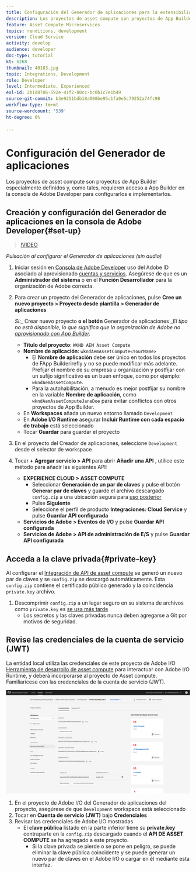 ```yaml
---
title: Configuración del Generador de aplicaciones para la extensibilidad de Asset compute
description: Los proyectos de asset compute son proyectos de App Builder especialmente definidos y, como tales, requieren acceso a App Builder en la consola de Adobe Developer para configurarlos e implementarlos.
feature: Asset Compute Microservices
topics: renditions, development
version: Cloud Service
activity: develop
audience: developer
doc-type: tutorial
kt: 6268
thumbnail: 40183.jpg
topic: Integrations, Development
role: Developer
level: Intermediate, Experienced
exl-id: 2b1d8786-592e-41f2-80cc-bc0b1c7e1b49
source-git-commit: b3e9251bdb18a008be95c1fa9e5c79252a74fc98
workflow-type: tm+mt
source-wordcount: '539'
ht-degree: 0%

---
```


# Configuración del Generador de aplicaciones

Los proyectos de asset compute son proyectos de App Builder especialmente definidos y, como tales, requieren acceso a App Builder en la consola de Adobe Developer para configurarlos e implementarlos.

## Creación y configuración del Generador de aplicaciones en la consola de Adobe Developer{#set-up}

>[!VIDEO](https://video.tv.adobe.com/v/40183?quality=12&learn=on)

_Pulsación al configurar el Generador de aplicaciones (sin audio)_

1. Iniciar sesión en [Consola de Adobe Developer](https://console.adobe.io) uso del Adobe ID asociado al aprovisionado [cuentas y servicios](./accounts-and-services.md). Asegúrese de que es un __Administrador del sistema__ o en el __Función Desarrollador__ para la organización de Adobe correcta.
1. Para crear un proyecto del Generador de aplicaciones, pulse __Cree un nuevo proyecto > Proyecto desde plantilla > Generador de aplicaciones__

   _Si:__ Crear nuevo proyecto __o el botón__ Generador de aplicaciones __El tipo no está disponible, lo que significa que la organización de Adobe no [aprovisionado con App Builder](#request-adobe-project-app-builder)._

   + __Título del proyecto__: `WKND AEM Asset Compute`
   + __Nombre de aplicación__: `wkndAemAssetCompute<YourName>`
      + El __Nombre de aplicación__ debe ser único en todos los proyectos de FApp Builderirefly y no se puede modificar más adelante. Prefijar el nombre de su empresa u organización y postfijar con un sufijo significativo es un buen enfoque, como por ejemplo: `wkndAemAssetCompute`.
      + Para la autohabilitación, a menudo es mejor postfijar su nombre en la variable __Nombre de aplicación__, como `wkndAemAssetComputeJaneDoe` para evitar conflictos con otros proyectos de App Builder.
   + En __Workspaces__ añada un nuevo entorno llamado `Development`
   + En __Adobe I/O Runtime__ asegurar __Incluir Runtime con cada espacio de trabajo__ está seleccionado
   + Tocar __Guardar__ para guardar el proyecto
1. En el proyecto del Creador de aplicaciones, seleccione `Development` desde el selector de workspace
1. Tocar __+ Agregar servicio > API__ para abrir __Añadir una API__ , utilice este método para añadir las siguientes API:

   + __EXPERIENCE CLOUD > ASSET COMPUTE__
      + Seleccionar __Generación de un par de claves__ y pulse el botón __Generar par de claves__ y guarde el archivo descargado `config.zip` a una ubicación segura para [uso posterior](#private-key)
      + Pulse __Siguiente__
      + Seleccione el perfil de producto __Integraciones: Cloud Service__ y pulse __Guardar API configurada__
   + __Servicios de Adobe > Eventos de I/O__ y pulse __Guardar API configurada__
   + __Servicios de Adobe > API de administración de E/S__ y pulse __Guardar API configurada__

## Acceda a la clave privada{#private-key}

Al configurar el [Integración de API de asset compute](#set-up) se generó un nuevo par de claves y se `config.zip` se descargó automáticamente. Esta `config.zip` contiene el certificado público generado y la coincidencia `private.key` archivo.

1. Descomprimir `config.zip` a un lugar seguro en su sistema de archivos como `private.key` es [se usa más tarde](../develop/environment-variables.md)
   + Los secretos y las claves privadas nunca deben agregarse a Git por motivos de seguridad.

## Revise las credenciales de la cuenta de servicio (JWT)

La entidad local utiliza las credenciales de este proyecto de Adobe I/O [Herramienta de desarrollo de asset compute](../develop/development-tool.md) para interactuar con Adobe I/O Runtime, y deberá incorporarse al proyecto de Asset compute. Familiarícese con las credenciales de la cuenta de servicio (JWT).

![Credenciales de cuenta de servicio de Adobe Developer](./assets/app-builder/service-account.png)

1. En el proyecto de Adobe I/O del Generador de aplicaciones del proyecto, asegúrese de que `Development` workspace está seleccionado
1. Tocar en __Cuenta de servicio (JWT)__ bajo __Credenciales__
1. Revisar las credenciales de Adobe I/O mostradas
   + El __clave pública__ listado en la parte inferior tiene su __private.key__ contraparte en la `config.zip` descargado cuando el __API DE ASSET COMPUTE__ se ha agregado a este proyecto.
      + Si la clave privada se pierde o se pone en peligro, se puede eliminar la clave pública coincidente y se puede generar un nuevo par de claves en el Adobe I/O o cargar en él mediante esta interfaz.
